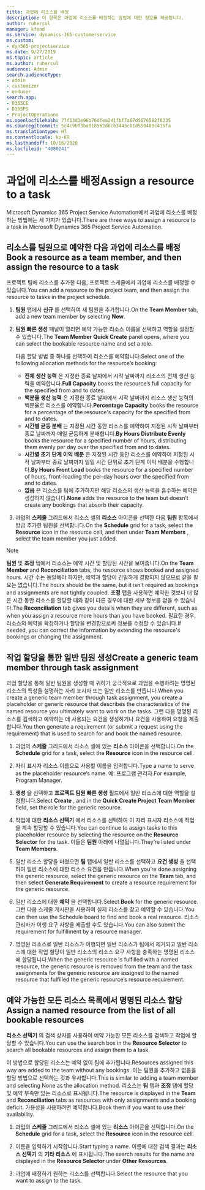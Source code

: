 ```yaml
---
title: 과업에 리소스를 배정
description: 이 항목은 과업에 리소스를 배정하는 방법에 대한 정보를 제공합니다.
author: ruhercul
manager: kfend
ms.service: dynamics-365-customerservice
ms.custom:
- dyn365-projectservice
ms.date: 9/27/2019
ms.topic: article
ms.author: ruhercul
audience: Admin
search.audienceType:
- admin
- customizer
- enduser
search.app:
- D365CE
- D365PS
- ProjectOperations
ms.openlocfilehash: 77f13d1e96b76dfea241fbf7a67d5676582f0235
ms.sourcegitcommit: 5c4c9bf3ba018562d6cb3443c01d550489c415fa
ms.translationtype: HT
ms.contentlocale: ko-KR
ms.lasthandoff: 10/16/2020
ms.locfileid: "4080241"
---
```

# <a name="assign-a-resource-to-a-task"></a><span data-ttu-id="9efa9-103">과업에 리소스를 배정</span><span class="sxs-lookup"><span data-stu-id="9efa9-103">Assign a resource to a task</span></span>

<span data-ttu-id="9efa9-104">Microsoft Dynamics 365 Project Service Automation에서 과업에 리소스를 배정하는 방법에는 세 가지가 있습니다.</span><span class="sxs-lookup"><span data-stu-id="9efa9-104">There are three ways to assign a resource to a task in Microsoft Dynamics 365 Project Service Automation.</span></span>

## <a name="book-a-resource-as-a-team-member-and-then-assign-the-resource-to-a-task"></a><span data-ttu-id="9efa9-105">리소스를 팀원으로 예약한 다음 과업에 리소스를 배정</span><span class="sxs-lookup"><span data-stu-id="9efa9-105">Book a resource as a team member, and then assign the resource to a task</span></span>

<span data-ttu-id="9efa9-106">프로젝트 팀에 리소스를 추가한 다음, 프로젝트 스케줄에서 과업에 리소스를 배정할 수 있습니다.</span><span class="sxs-lookup"><span data-stu-id="9efa9-106">You can add a resource to the project team, and then assign the resource to tasks in the project schedule.</span></span>

1. <span data-ttu-id="9efa9-107">**팀원** 탭에서 **신규** 를 선택하여 새 팀원을 추가합니다.</span><span class="sxs-lookup"><span data-stu-id="9efa9-107">On the **Team Member** tab, add a new team member by selecting **New**.</span></span> 

2. <span data-ttu-id="9efa9-108">**팀원 빠른 생성** 패널이 열리면 예약 가능한 리소스 이름을 선택하고 역할을 설정할 수 있습니다.</span><span class="sxs-lookup"><span data-stu-id="9efa9-108">The **Team Member Quick Create** panel opens, where you can select the bookable resource name and set a role.</span></span> 

    <span data-ttu-id="9efa9-109">다음 할당 방법 중 하나를 선택하여 리소스를 예약합니다:</span><span class="sxs-lookup"><span data-stu-id="9efa9-109">Select one of the following allocation methods for the resource’s booking:</span></span>

    - <span data-ttu-id="9efa9-110">**전체 생산 능력** 은 지정한 종료 날짜에서 시작 날짜까지 리소스의 전체 생산 능력을 예약합니다.</span><span class="sxs-lookup"><span data-stu-id="9efa9-110">**Full Capacity** books the resource’s full capacity for the specified from and to dates.</span></span>
    - <span data-ttu-id="9efa9-111">**백분율 생산 능력** 은 지정한 종료 날짜에서 시작 날짜까지 리소스 생산 능력의 백분율로 리소스를 예약합니다.</span><span class="sxs-lookup"><span data-stu-id="9efa9-111">**Percentage Capacity** books the resource for a percentage of the resource's capacity for the specified from and to dates.</span></span>
    - <span data-ttu-id="9efa9-112">**시간별 균등 분배** 는 지정된 시간 동안 리소스를 예약하여 지정된 시작 날짜부터 종료 날짜까지 매일 균등하게 분배합니다.</span><span class="sxs-lookup"><span data-stu-id="9efa9-112">**By Hours Distribute Evenly** books the resource for a specified number of hours, distributing them evenly per day over the specified from and to dates.</span></span>
    - <span data-ttu-id="9efa9-113">**시간별 초기 단계 이익 배분** 은 지정된 시간 동안 리소스를 예약하여 지정된 시작 날짜부터 종료 날짜까지 일일 시간 단위로 초기 단계 이익 배분을 수행합니다.</span><span class="sxs-lookup"><span data-stu-id="9efa9-113">**By Hours Front Load** books the resource for a specified number of hours, front-loading the per-day hours over the specified from and to dates.</span></span>
    - <span data-ttu-id="9efa9-114">**없음** 은 리소스를 팀에 추가하지만 해당 리소스의 생산 능력을 흡수하는 예약은 생성하지 않습니다.</span><span class="sxs-lookup"><span data-stu-id="9efa9-114">**None** adds the resource to the team but doesn’t create any bookings that absorb their capacity.</span></span>

3. <span data-ttu-id="9efa9-115">과업의 **스케줄** 그리드에서 리소스 셀의 **리소스** 아이콘을 선택한 다음 **팀원** 항목에서 방금 추가한 팀원을 선택합니다.</span><span class="sxs-lookup"><span data-stu-id="9efa9-115">On the **Schedule** grid for a task, select the **Resource** icon in the resource cell, and then under **Team Members** , select the team member you just added.</span></span> 

> [!NOTE]
> <span data-ttu-id="9efa9-116">**팀원** 및 **조정** 탭에서 리소스는 예약 시간 및 할당된 시간을 보여줍니다.</span><span class="sxs-lookup"><span data-stu-id="9efa9-116">On the **Team Member** and **Reconciliation** tabs, the resource shows booked and assigned hours.</span></span> <span data-ttu-id="9efa9-117">시간 수는 동일해야 하지만, 예약과 할당이 긴밀하게 결합되지 않으므로 같을 필요는 없습니다.</span><span class="sxs-lookup"><span data-stu-id="9efa9-117">The hours should be the same, but it isn't required as bookings and assignments are not tightly coupled.</span></span> <span data-ttu-id="9efa9-118">**조정** 탭을 사용하면 예약한 것보다 더 많은 시간 동안 리소스를 할당할 때와 같이 다른 경우에 대한 세부 정보를 얻을 수 있습니다.</span><span class="sxs-lookup"><span data-stu-id="9efa9-118">The **Reconciliation** tab gives you details when they are different, such as when you assign a resource more hours than you have booked.</span></span> <span data-ttu-id="9efa9-119">필요한 경우, 리소스의 예약을 확장하거나 할당을 변경함으로써 정보를 수정할 수 있습니다.</span><span class="sxs-lookup"><span data-stu-id="9efa9-119">If needed, you can correct the information by extending the resource's bookings or changing the assignment.</span></span>

## <a name="create-a-generic-team-member-through-task-assignment"></a><span data-ttu-id="9efa9-120">작업 할당을 통한 일반 팀원 생성</span><span class="sxs-lookup"><span data-stu-id="9efa9-120">Create a generic team member through task assignment</span></span>

<span data-ttu-id="9efa9-121">과업 할당을 통해 일반 팀원을 생성할 때 귀하가 궁극적으로 과업을 수행하려는 명명된 리소스의 특성을 설명하는 자리 표시자 또는 일반 리소스를 만듭니다.</span><span class="sxs-lookup"><span data-stu-id="9efa9-121">When you create a generic team member through task assignment, you create a placeholder or generic resource that describes the characteristics of the named resource you ultimately want to work on the tasks.</span></span> <span data-ttu-id="9efa9-122">그런 다음 명명된 리소스를 검색하고 예약하는 데 사용되는 요건을 생성하거나 요건을 사용하여 요청을 제출합니다.</span><span class="sxs-lookup"><span data-stu-id="9efa9-122">You then generate a requirement (or submit a request using the requirement) that is used to search for and book the named resource.</span></span>

1. <span data-ttu-id="9efa9-123">과업의 **스케줄** 그리드에서 리소스 셀에 있는 **리소스** 아이콘을 선택합니다.</span><span class="sxs-lookup"><span data-stu-id="9efa9-123">On the **Schedule** grid for a task, select the **Resource** icon in the resource cell.</span></span>

2. <span data-ttu-id="9efa9-124">자리 표시자 리소스 이름으로 사용할 이름을 입력합니다.</span><span class="sxs-lookup"><span data-stu-id="9efa9-124">Type a name to serve as the placeholder resource’s name.</span></span> <span data-ttu-id="9efa9-125">예: 프로그램 관리자.</span><span class="sxs-lookup"><span data-stu-id="9efa9-125">For example, Program Manager.</span></span>

3. <span data-ttu-id="9efa9-126">**생성** 을 선택하고 **프로젝트 팀원 빠른 생성** 필드에서 일반 리소스에 대한 역할을 설정합니다.</span><span class="sxs-lookup"><span data-stu-id="9efa9-126">Select **Create** , and in the **Quick Create Project Team Member** field, set the role for the generic resource.</span></span>

4. <span data-ttu-id="9efa9-127">작업에 대한 **리소스 선택기** 에서 리소스를 선택하여 이 자리 표시자 리소스에 작업을 계속 할당할 수 있습니다.</span><span class="sxs-lookup"><span data-stu-id="9efa9-127">You can continue to assign tasks to this placeholder resource by selecting the resource on the **Resource Selector** for the task.</span></span> <span data-ttu-id="9efa9-128">이들은 **팀원** 아래에 나열됩니다.</span><span class="sxs-lookup"><span data-stu-id="9efa9-128">They’re listed under **Team Members**.</span></span>

5. <span data-ttu-id="9efa9-129">일반 리소스 할당을 마쳤으면 **팀** 탭에서 일반 리소스를 선택하고 **요건 생성** 을 선택하여 일반 리소스에 대한 리소스 요건을 만듭니다.</span><span class="sxs-lookup"><span data-stu-id="9efa9-129">When you’re done assigning the generic resource, select the generic resource on the **Team** tab, and then select **Generate Requirement** to create a resource requirement for the generic resource.</span></span>

6. <span data-ttu-id="9efa9-130">일반 리소스에 대한 **예약** 을 선택합니다.</span><span class="sxs-lookup"><span data-stu-id="9efa9-130">Select **Book** for the generic resource.</span></span> <span data-ttu-id="9efa9-131">그런 다음 스케줄 게시판을 사용하여 실제 리소스를 찾고 예약할 수 있습니다.</span><span class="sxs-lookup"><span data-stu-id="9efa9-131">You can then use the Schedule board to find and book a real resource.</span></span> <span data-ttu-id="9efa9-132">리소스 관리자가 이행 요구 사항을 제출할 수도 있습니다.</span><span class="sxs-lookup"><span data-stu-id="9efa9-132">You can also submit the requirement for fulfillment by a resource manager.</span></span>

7. <span data-ttu-id="9efa9-133">명명된 리소스로 일반 리소스가 이행되면 일반 리소스가 팀에서 제거되고 일반 리소스에 대한 작업 할당이 일반 리소스의 리소스 요구 사항을 충족하는 명명된 리소스에 할당됩니다.</span><span class="sxs-lookup"><span data-stu-id="9efa9-133">When the generic resource is fulfilled with a named resource, the generic resource is removed from the team and the task assignments for the generic resource are assigned to the named resource that fulfilled the generic resource’s resource requirement.</span></span>

## <a name="assign-a-named-resource-from-the-list-of-all-bookable-resources"></a><span data-ttu-id="9efa9-134">예약 가능한 모든 리소스 목록에서 명명된 리소스 할당</span><span class="sxs-lookup"><span data-stu-id="9efa9-134">Assign a named resource from the list of all bookable resources</span></span>

<span data-ttu-id="9efa9-135">**리소스 선택기** 의 검색 상자를 사용하여 예약 가능한 모든 리소스를 검색하고 작업에 할당할 수 있습니다.</span><span class="sxs-lookup"><span data-stu-id="9efa9-135">You can use the search box in the **Resource Selector** to search all bookable resources and assign them to a task.</span></span>

<span data-ttu-id="9efa9-136">이 방법으로 할당된 리소스는 예약 없이 팀에 추가됩니다.</span><span class="sxs-lookup"><span data-stu-id="9efa9-136">Resources assigned this way are added to the team without any bookings.</span></span> <span data-ttu-id="9efa9-137">이는 팀원을 추가하고 없음을 할당 방법으로 선택하는 것과 유사합니다.</span><span class="sxs-lookup"><span data-stu-id="9efa9-137">This is similar to adding a team member and selecting None as the allocation method.</span></span> <span data-ttu-id="9efa9-138">리소스는 **팀** 탭과 **조정** 탭에 할당 및 예약 부족만 있는 리소스로 표시됩니다.</span><span class="sxs-lookup"><span data-stu-id="9efa9-138">The resource is displayed in the **Team** and **Reconciliation** tabs as resources with only assignments and a booking deficit.</span></span> <span data-ttu-id="9efa9-139">가용성을 사용하려면 예약합니다.</span><span class="sxs-lookup"><span data-stu-id="9efa9-139">Book them if you want to use their availability.</span></span>

1. <span data-ttu-id="9efa9-140">과업의 **스케줄** 그리드에서 리소스 셀에 있는 **리소스** 아이콘을 선택합니다.</span><span class="sxs-lookup"><span data-stu-id="9efa9-140">On the **Schedule** grid for a task, select the **Resource** icon in the resource cell.</span></span>

2. <span data-ttu-id="9efa9-141">이름을 입력하기 시작합니다.</span><span class="sxs-lookup"><span data-stu-id="9efa9-141">Start typing a name.</span></span> <span data-ttu-id="9efa9-142">이름에 대한 검색 결과는 **리소스 선택기** 의 **기타 리소스** 에 표시됩니다.</span><span class="sxs-lookup"><span data-stu-id="9efa9-142">The search results for the name are displayed in the **Resource Selector** under **Other Resources**.</span></span>

3. <span data-ttu-id="9efa9-143">과업에 배정하기 원하는 리소스를 선택합니다.</span><span class="sxs-lookup"><span data-stu-id="9efa9-143">Select the resource that you want to assign to the task.</span></span>

